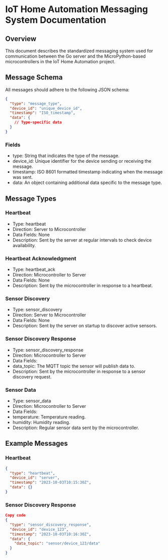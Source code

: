 # IoT Home Automation Messaging System Documentation

## Overview
This document describes the standardized messaging system used for communication between the Go server and the MicroPython-based microcontrollers in the IoT Home Automation project.

## Message Schema
All messages should adhere to the following JSON schema:

```json
{
  "type": "message_type",
  "device_id": "unique_device_id",
  "timestamp": "ISO_timestamp",
  "data": {
    // Type-specific data
  }
}
```

### Fields
- type: String that indicates the type of the message.
- device_id: Unique identifier for the device sending or receiving the message.
- timestamp: ISO 8601 formatted timestamp indicating when the message was sent.
- data: An object containing additional data specific to the message type.

## Message Types

### Heartbeat

- Type: heartbeat
- Direction: Server to Microcontroller
- Data Fields: None
- Description: Sent by the server at regular intervals to check device availability.

### Heartbeat Acknowledgment

- Type: heartbeat_ack
- Direction: Microcontroller to Server
- Data Fields: None
- Description: Sent by the microcontroller in response to a heartbeat.

### Sensor Discovery
- Type: sensor_discovery
- Direction: Server to Microcontroller
- Data Fields: None
- Description: Sent by the server on startup to discover active sensors.

### Sensor Discovery Response
- Type: sensor_discovery_response
- Direction: Microcontroller to Server
- Data Fields:
- data_topic: The MQTT topic the sensor will publish data to.
- Description: Sent by the microcontroller in response to a sensor discovery request.

### Sensor Data
- Type: sensor_data
- Direction: Microcontroller to Server
- Data Fields:
- temperature: Temperature reading.
- humidity: Humidity reading.
- Description: Regular sensor data sent by the microcontroller.

## Example Messages

### Heartbeat
```json
{
  "type": "heartbeat",
  "device_id": "server",
  "timestamp": "2023-10-03T10:15:30Z",
  "data": {}
}
```

### Sensor Discovery Response
```json
Copy code
{
  "type": "sensor_discovery_response",
  "device_id": "device_123",
  "timestamp": "2023-10-03T10:16:30Z",
  "data": {
    "data_topic": "sensor/device_123/data"
  }
}
```